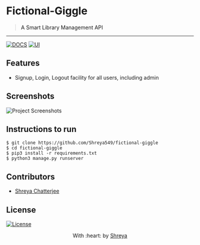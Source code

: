 
# Fictional-Giggle

> <A Smart Library Management API>
> A Smart Library Management API

---
[![DOCS](https://img.shields.io/badge/Documentation-see%20docs-green?style=flat-square&logo=appveyor)](INSERT_LINK_FOR_DOCS_HERE) 
  [![UI ](https://img.shields.io/badge/User%20Interface-Link%20to%20UI-orange?style=flat-square&logo=appveyor)](INSERT_UI_LINK_HERE)




## Features
- Signup, Login, Logout facility for all users, including admin




## Screenshots
<img src="" alt="Project Screenshots">

## Instructions to run

```
$ git clone https://github.com/Shreya549/fictional-giggle
$ cd fictional-giggle
$ pip3 install -r requirements.txt
$ python3 manage.py runserver
```

## Contributors
- <a href="https://github.com/Shreya549">Shreya Chatterjee</a>

## License

[![License](http://img.shields.io/:license-mit-blue.svg?style=flat-square)](http://badges.mit-license.org)

<p align="center">
	With :heart: by <a href="" target="_blank">Shreya</a>
</p>
